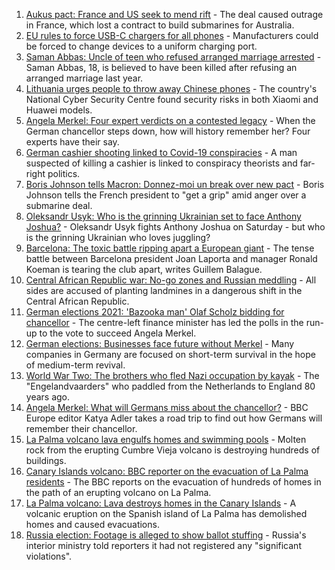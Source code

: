 1. [Aukus pact: France and US seek to mend rift](https://www.bbc.co.uk/news/world-europe-58659627?at_medium=RSS&at_campaign=KARANGA) - The deal caused outrage in France, which lost a contract to build submarines for Australia.
2. [EU rules to force USB-C chargers for all phones](https://www.bbc.co.uk/news/technology-58665809?at_medium=RSS&at_campaign=KARANGA) - Manufacturers could be forced to change devices to a uniform charging port.
3. [Saman Abbas: Uncle of teen who refused arranged marriage arrested](https://www.bbc.co.uk/news/world-europe-58663644?at_medium=RSS&at_campaign=KARANGA) - Saman Abbas, 18, is believed to have been killed after refusing an arranged marriage last year.
4. [Lithuania urges people to throw away Chinese phones](https://www.bbc.co.uk/news/technology-58652249?at_medium=RSS&at_campaign=KARANGA) - The country's National Cyber Security Centre found security risks in both Xiaomi and Huawei models.
5. [Angela Merkel: Four expert verdicts on a contested legacy](https://www.bbc.co.uk/news/world-europe-58570507?at_medium=RSS&at_campaign=KARANGA) - When the German chancellor steps down, how will history remember her? Four experts have their say.
6. [German cashier shooting linked to Covid-19 conspiracies](https://www.bbc.co.uk/news/world-europe-58635103?at_medium=RSS&at_campaign=KARANGA) - A man suspected of killing a cashier is linked to conspiracy theorists and far-right politics.
7. [Boris Johnson tells Macron: Donnez-moi un break over new pact](https://www.bbc.co.uk/news/uk-58654624?at_medium=RSS&at_campaign=KARANGA) - Boris Johnson tells the French president to "get a grip" amid anger over a submarine deal.
8. [Oleksandr Usyk: Who is the grinning Ukrainian set to face Anthony Joshua?](https://www.bbc.co.uk/sport/boxing/58585387?at_medium=RSS&at_campaign=KARANGA) - Oleksandr Usyk fights Anthony Joshua on Saturday - but who is the grinning Ukrainian who loves juggling?
9. [Barcelona: The toxic battle ripping apart a European giant](https://www.bbc.co.uk/sport/football/58643421?at_medium=RSS&at_campaign=KARANGA) - The tense battle between Barcelona president Joan Laporta and manager Ronald Koeman is tearing the club apart, writes Guillem Balague.
10. [Central African Republic war: No-go zones and Russian meddling](https://www.bbc.co.uk/news/world-africa-58641124?at_medium=RSS&at_campaign=KARANGA) - All sides are accused of planting landmines in a dangerous shift in the Central African Republic.
11. [German elections 2021: 'Bazooka man' Olaf Scholz bidding for chancellor](https://www.bbc.co.uk/news/world-europe-53735728?at_medium=RSS&at_campaign=KARANGA) - The centre-left finance minister has led the polls in the run-up to the vote to succeed Angela Merkel.
12. [German elections: Businesses face future without Merkel](https://www.bbc.co.uk/news/58632324?at_medium=RSS&at_campaign=KARANGA) - Many companies in Germany are focused on short-term survival in the hope of medium-term revival.
13. [World War Two: The brothers who fled Nazi occupation by kayak](https://www.bbc.co.uk/news/uk-england-suffolk-57205877?at_medium=RSS&at_campaign=KARANGA) - The "Engelandvaarders" who paddled from the Netherlands to England 80 years ago.
14. [Angela Merkel: What will Germans miss about the chancellor?](https://www.bbc.co.uk/news/world-europe-58657354?at_medium=RSS&at_campaign=KARANGA) - BBC Europe editor Katya Adler takes a road trip to find out how Germans will remember their chancellor.
15. [La Palma volcano lava engulfs homes and swimming pools](https://www.bbc.co.uk/news/world-europe-58653737?at_medium=RSS&at_campaign=KARANGA) - Molten rock from the erupting Cumbre Vieja volcano is destroying hundreds of buildings.
16. [Canary Islands volcano: BBC reporter on the evacuation of La Palma residents](https://www.bbc.co.uk/news/world-europe-58644980?at_medium=RSS&at_campaign=KARANGA) - The BBC reports on the evacuation of hundreds of homes in the path of an erupting volcano on La Palma.
17. [La Palma volcano: Lava destroys homes in the Canary Islands](https://www.bbc.co.uk/news/world-europe-58625781?at_medium=RSS&at_campaign=KARANGA) - A volcanic eruption on the Spanish island of La Palma has demolished homes and caused evacuations.
18. [Russia election: Footage is alleged to show ballot stuffing](https://www.bbc.co.uk/news/world-europe-58631573?at_medium=RSS&at_campaign=KARANGA) - Russia's interior ministry told reporters it had not registered any "significant violations".
